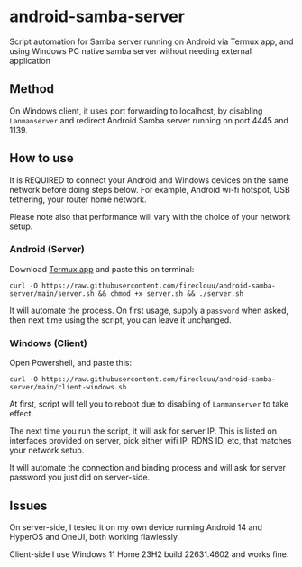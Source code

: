 # android-samba-server
Script automation for Samba server running on Android via Termux app, and using Windows PC native samba server without needing external application

## Method
On Windows client, it uses port forwarding to localhost, by disabling `Lanmanserver` and redirect Android Samba server running on port 4445 and 1139.

## How to use
It is REQUIRED to connect your Android and Windows devices on the same network before doing steps below. For example, Android wi-fi hotspot, USB tethering, your router home network.

Please note also that performance will vary with the choice of your network setup.

### Android (Server)
Download [Termux app](https://github.com/termux/termux-app/releases) and paste this on terminal:
```
curl -O https://raw.githubusercontent.com/fireclouu/android-samba-server/main/server.sh && chmod +x server.sh && ./server.sh
```

It will automate the process. On first usage, supply a `password` when asked, then next time using the script, you can leave it unchanged.

### Windows (Client)
Open Powershell, and paste this:
```
curl -O https://raw.githubusercontent.com/fireclouu/android-samba-server/main/client-windows.sh 
```
At first, script will tell you to reboot due to disabling of `Lanmanserver` to take effect.

The next time you run the script, it will ask for server IP. This is listed on interfaces provided on server, pick either wifi IP, RDNS ID, etc, that matches your network setup.

It will automate the connection and binding process and will ask for server password you just did on server-side.

## Issues
On server-side, I tested it on my own device running Android 14 and HyperOS and OneUI, both working flawlessly.

Client-side I use Windows 11 Home 23H2 build 22631.4602 and works fine.
